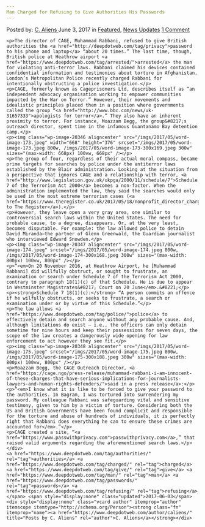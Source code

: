 ```yaml
---
Man Charged for Refusing to Give Authorities His Passwords
---
```

<article class="post-listing post-20341 post type-post status-publish format-standard has-post-thumbnail hentry  tag-authorities tag-charged tag-give tag-man tag-passwords tag-refusing">
    <div class="post-inner">
        <span>Posted by: <a href="https://www.deepdotweb.com/author/caliens/" title="">C. Aliens </a></span>
    <span>June 3, 2017</span>
    <span>in <a href="https://www.deepdotweb.com/category/deepdot-news/" rel="category tag">Featured</a>, <a href="https://www.deepdotweb.com/category/news-updates/" rel="category tag">News Updates</a></span>
    <span><a href="https://www.deepdotweb.com/2017/06/03/man-charged-refusing-give-authorities-passwords/#comments">1 Comment</a></span>
    </p>
    <div class="clear"></div>
    
    <p>The director of CAGE, Muhammad Rabbani, refused to give British authorities the <a href="http://deepdotweb.com/tag/privacy">password to his phone and laptop</a> “about 20 times.” The last time, though, British police at Heathrow airport <a href="https://www.deepdotweb.com/tag/arrested/">arrested</a> the man for violating anti-terror laws. Rabbani claimed his devices contained confidential information and testimonies about torture in Afghanistan. London’s Metropolitan Police recently charged Rabbani for intentionally obstructing a police investigation.</p>
    <p>CAGE, formerly known as Cageprisoners Ltd, describes itself as “an independent advocacy organisation working to empower communities impacted by the War on Terror.” However, their movements and idealistic principles placed them in a position where governments called the group “<a href="http://www.bbc.com/news/uk-31657333">apologists for terror</a>.” They also have an inherent proximity to terror. For instance, Moazzam Begg, the group&#8217;s outreach director, spent time in the infamous Guantanamo Bay detention camp.</p>
    <p><img class="wp-image-20346 aligncenter" src="/imgs/2017/05/word-image-173.jpeg" width="668" height="376" srcset="/imgs/2017/05/word-image-173.jpeg 800w, /imgs/2017/05/word-image-173-300x169.jpeg 300w" sizes="(max-width: 668px) 100vw, 668px" /></p>
    <p>The group of four, regardless of their actual moral compass, became prime targets for searches by police under the antiterror laws established by the Blair administration. Looking at the situation from a perspective that ignores CAGE and a relationship with terror, <a href="http://www.legislation.gov.uk/ukpga/2000/11/schedule/7">Schedule 7 of the Terrorism Act 2000</a> becomes a non-factor. When the administration implemented the law, they said the searches would only be used in the most extreme terrorism cases (<a href="https://www.theregister.co.uk/2017/05/18/nonprofit_director_charged_terrorism_act_2000/">according to The Register</a>).</p>
    <p>However, they leave open a very gray area, one similar to controversial search laws within the United States. The need for probable cause, to a degree, disappears. Or, at the very least, becomes disputable. For example: the law allowed police to detain David Miranda—the partner of Glenn Greenwald, the Guardian journalist who interviewed Edward Snowden.</p>
    <p><img class="wp-image-20347 aligncenter" src="/imgs/2017/05/word-image-174.jpeg" srcset="/imgs/2017/05/word-image-174.jpeg 800w, /imgs/2017/05/word-image-174-300x168.jpeg 300w" sizes="(max-width: 800px) 100vw, 800px" /></p>
    <p>“<em>On 20 November 2016, at Heathrow Airport, he [Muhammad Rabbani] did willfully obstruct, or sought to frustrate, an examination or search under Schedule 7 of the Terrorism Act 2000, contrary to paragraph 18(1)(c) of that Schedule. He is due to appear in Westminster Magistrates&#8217; Court on 20 June</em>.&#8221;</p>
    <p><strong>Schedule 7 18(1)(c):</strong> “A person commits an offence if he wilfully obstructs, or seeks to frustrate, a search or examination under or by virtue of this Schedule.”</p>
    <p>The law allows <a href="https://www.deepdotweb.com/tag/police/">police</a> to effectively detain and search anyone without any probable cause. And, although limitations do exist – i.e., the officers can only detain sometime for nine hours and keep their possessions for seven days, the scope of the law creates a dangerously wide opening for law enforcement to act however they see fit.</p>
    <p><img class="wp-image-20348 aligncenter" src="/imgs/2017/05/word-image-175.jpeg" srcset="/imgs/2017/05/word-image-175.jpeg 800w, /imgs/2017/05/word-image-175-300x188.jpeg 300w" sizes="(max-width: 800px) 100vw, 800px" /></p>
    <p>Moazzam Begg, the CAGE Outreach Director, <a href="https://cage.ngo/press-release/muhammad-rabbani-i-am-innocent-of-these-charges-that-have-serious-implications-for-journalists-lawyers-and-human-rights-defenders/">said in a press release</a>:</p>
    <p>“<em>I know what it is like to be forced to give your password to the authorities. In Bagram, I was tortured into surrendering my password. My colleague Rabbani was safeguarding vital and sensitive testimony, given to him by a victim of torture. Considering both the US and British Governments have been found complicit and responsible for the torture and abuse of hundreds of individuals, it is perfectly right that Rabbani does everything he can to ensure these crimes are accounted for</em>.”</p>
    <p>CAGE created a site, “<a href="https://www.passwithprivacy.com">passwithprivacy.com</a>,” that raised valid arguments regarding the aforementioned search laws.</p>
    </div>
    <a href="https://www.deepdotweb.com/tag/authorities/" rel="tag">authorities</a> <a href="https://www.deepdotweb.com/tag/charged/" rel="tag">charged</a> <a href="https://www.deepdotweb.com/tag/give/" rel="tag">give</a> <a href="https://www.deepdotweb.com/tag/man/" rel="tag">man</a> <a href="https://www.deepdotweb.com/tag/passwords/" rel="tag">passwords</a> <a href="https://www.deepdotweb.com/tag/refusing/" rel="tag">refusing</a></span> <span style="display:none" class="updated">2017-06-03</span>
    <div style="display:none" class="vcard author" itemprop="author" itemscope itemtype="http://schema.org/Person"><strong class="fn" itemprop="name"><a href="https://www.deepdotweb.com/author/caliens/" title="Posts by C. Aliens" rel="author">C. Aliens</a></strong></div>
    
